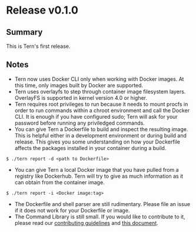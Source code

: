 # Release v0.1.0

## Summary
This is Tern's first release.

## Notes
* Tern now uses Docker CLI only when working with Docker images. At this time, only images built by Docker are supported.
* Tern uses overlayfs to step through container image filesystem layers. OverlayFS is supported in kernel version 4.0 or higher.
* Tern requires root privileges to run because it needs to mount procfs in order to run commands within a chroot environment and call the Docker CLI. It is enough if you have configured sudo; Tern will ask for your password before running any priviledged commands.
* You can give Tern a Dockerfile to build and inspect the resulting image. This is helpful either in a development environment or during build and release. This gives you some understanding on how your Dockerfile affects the packages installed in your container during a build. 
```
$ ./tern report -d <path to Dockerfile>
```
* You can give Tern a local Docker image that you have pulled from a registry like Dockerhub. Tern will try to give as much information as it can obtain from the container image.
```
$ ./tern report -i <Docker image:tag>
```
* The Dockerfile and shell parser are still rudimentary. Please file an issue if it does not work for your Dockerfile or image.
* The Command Library is still small. If you would like to contribute to it, please read our [contributing guidelines](CONTRIBUTING.md) and [this document](docs/adding-to-command-library.md).
